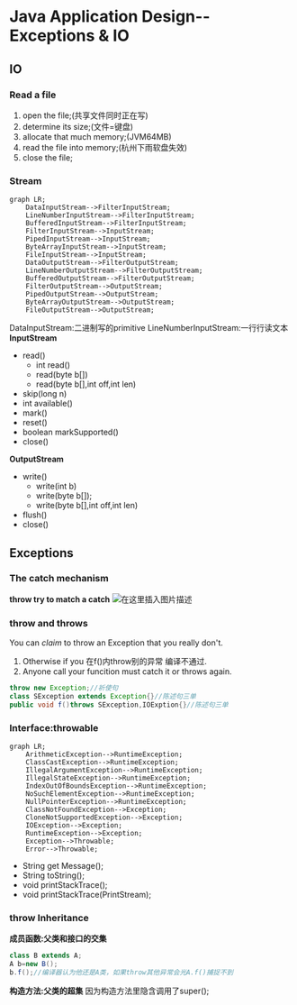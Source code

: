 # Java Application Design--Exceptions & IO

## IO
### Read a file
1. open the file;(共享文件同时正在写)
2. determine its size;(文件=键盘)
3. allocate that much memory;(JVM64MB)
4. read the file into memory;(杭州下雨软盘失效)
5. close the file;
### Stream
```mermaid
graph LR;
	DataInputStream-->FilterInputStream;
	LineNumberInputStream-->FilterInputStream;
	BufferedInputStream-->FilterInputStream;
	FilterInputStream-->InputStream;
	PipedInputStream-->InputStream;
	ByteArrayInputStream-->InputStream;
	FileInputStream-->InputStream;
	DataOutputStream-->FilterOutputStream;
	LineNumberOutputStream-->FilterOutputStream;
	BufferedOutputStream-->FilterOutputStream;
	FilterOutputStream-->OutputStream;
	PipedOutputStream-->OutputStream;
	ByteArrayOutputStream-->OutputStream;
	FileOutputStream-->OutputStream;
```
DataInputStream:二进制写的primitive
LineNumberInputStream:一行行读文本
**InputStream**

- read()
	- int read()
	- read(byte b[])
	- read(byte b[],int off,int len)
- skip(long n)
- int available()
- mark()
- reset()
- boolean markSupported()
- close()

**OutputStream**
- write()
	- write(int b)
	- write(byte b[]);
	- write(byte b[],int off,int len)
- flush()
- close()
## Exceptions
### The catch mechanism
**throw try to match a catch**
![在这里插入图片描述](https://img-blog.csdnimg.cn/2020102715001043.png?x-oss-process=image/watermark,type_ZmFuZ3poZW5naGVpdGk,shadow_10,text_aHR0cHM6Ly9ibG9nLmNzZG4ubmV0L3FxXzM5MzgwMjMw,size_16,color_FFFFFF,t_70#pic_center)
### throw and throws
You can *claim* to throw an Exception that you really don't.
1. Otherwise if you 在f()内throw别的异常 编译不通过.
2. Anyone call your funcition must catch it or throws again.
```java
throw new Exception;//祈使句
class SException extends Exception{}//陈述句三单
public void f()throws SException,IOExption{}//陈述句三单
```
### Interface:throwable
```mermaid
graph LR;
	ArithmeticException-->RuntimeException;
	ClassCastException-->RuntimeException;
	IllegalArgumentException-->RuntimeException;
	IllegalStateException-->RuntimeException;
	IndexOutOfBoundsException-->RuntimeException;
	NoSuchElementException-->RuntimeException;
	NullPointerException-->RuntimeException;
	ClassNotFoundException-->Exception;
	CloneNotSupportedException-->Exception;
	IOException-->Exception; 
    RuntimeException-->Exception;
    Exception-->Throwable;
    Error-->Throwable;
```
- String get Message();
- String toString();
- void printStackTrace();
- void printStackTrace(PrintStream);

### throw Inheritance
**成员函数:父类和接口的交集**
```java
class B extends A;
A b=new B();
b.f();//编译器认为他还是A类，如果throw其他异常会光A.f()捕捉不到
```
**构造方法:父类的超集**
因为构造方法里隐含调用了super();

